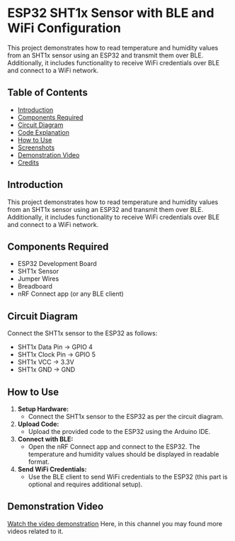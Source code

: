 # ESP32 SHT1x Sensor with BLE and WiFi Configuration

This project demonstrates how to read temperature and humidity values from an SHT1x sensor using an ESP32 and transmit them over BLE. Additionally, it includes functionality to receive WiFi credentials over BLE and connect to a WiFi network.

## Table of Contents
- [Introduction](#introduction)
- [Components Required](#components-required)
- [Circuit Diagram](#circuit-diagram)
- [Code Explanation](#code-explanation)
- [How to Use](#how-to-use)
- [Screenshots](#screenshots)
- [Demonstration Video](#demonstration-video)
- [Credits](#credits)

## Introduction
This project demonstrates how to read temperature and humidity values from an SHT1x sensor using an ESP32 and transmit them over BLE. Additionally, it includes functionality to receive WiFi credentials over BLE and connect to a WiFi network.

## Components Required
- ESP32 Development Board
- SHT1x Sensor
- Jumper Wires
- Breadboard
- nRF Connect app (or any BLE client)

## Circuit Diagram
Connect the SHT1x sensor to the ESP32 as follows:
- SHT1x Data Pin -> GPIO 4
- SHT1x Clock Pin -> GPIO 5
- SHT1x VCC -> 3.3V
- SHT1x GND -> GND

## How to Use
1. **Setup Hardware:**
   - Connect the SHT1x sensor to the ESP32 as per the circuit diagram.
2. **Upload Code:**
   - Upload the provided code to the ESP32 using the Arduino IDE.
3. **Connect with BLE:**
   - Open the nRF Connect app and connect to the ESP32. The temperature and humidity values should be displayed in readable format.
4. **Send WiFi Credentials:**
   - Use the BLE client to send WiFi credentials to the ESP32 (this part is optional and requires additional setup).

## Demonstration Video
[Watch the video demonstration](https://youtu.be/nnvIznbix3o)
Here, in this channel you may found more videos related to it.



